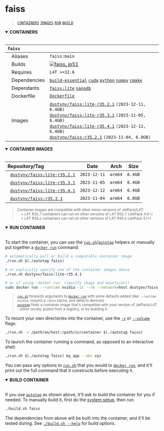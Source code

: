 # faiss

> [`CONTAINERS`](#user-content-containers) [`IMAGES`](#user-content-images) [`RUN`](#user-content-run) [`BUILD`](#user-content-build)

<details open>
<summary><b><a id="containers">CONTAINERS</a></b></summary>
<br>

| **`faiss`** | |
| :-- | :-- |
| &nbsp;&nbsp;&nbsp;Aliases | `faiss:main` |
| &nbsp;&nbsp;&nbsp;Builds | [![`faiss_jp51`](https://img.shields.io/github/actions/workflow/status/dusty-nv/jetson-containers/faiss_jp51.yml?label=faiss:jp51)](https://github.com/dusty-nv/jetson-containers/actions/workflows/faiss_jp51.yml) |
| &nbsp;&nbsp;&nbsp;Requires | `L4T >=32.6` |
| &nbsp;&nbsp;&nbsp;Dependencies | [`build-essential`](/packages/build-essential) [`cuda`](/packages/cuda/cuda) [`python`](/packages/python) [`numpy`](/packages/numpy) [`cmake`](/packages/cmake/cmake_pip) |
| &nbsp;&nbsp;&nbsp;Dependants | [`faiss:lite`](/packages/vectordb/faiss_lite) [`nanodb`](/packages/vectordb/nanodb) |
| &nbsp;&nbsp;&nbsp;Dockerfile | [`Dockerfile`](Dockerfile) |
| &nbsp;&nbsp;&nbsp;Images | [`dustynv/faiss:lite-r35.2.1`](https://hub.docker.com/r/dustynv/faiss/tags) `(2023-12-11, 6.4GB)`<br>[`dustynv/faiss:lite-r35.3.1`](https://hub.docker.com/r/dustynv/faiss/tags) `(2023-11-05, 6.4GB)`<br>[`dustynv/faiss:lite-r35.4.1`](https://hub.docker.com/r/dustynv/faiss/tags) `(2023-12-12, 6.4GB)`<br>[`dustynv/faiss:r35.2.1`](https://hub.docker.com/r/dustynv/faiss/tags) `(2023-11-04, 6.0GB)` |

</details>

<details open>
<summary><b><a id="images">CONTAINER IMAGES</a></b></summary>
<br>

| Repository/Tag | Date | Arch | Size |
| :-- | :--: | :--: | :--: |
| &nbsp;&nbsp;[`dustynv/faiss:lite-r35.2.1`](https://hub.docker.com/r/dustynv/faiss/tags) | `2023-12-11` | `arm64` | `6.4GB` |
| &nbsp;&nbsp;[`dustynv/faiss:lite-r35.3.1`](https://hub.docker.com/r/dustynv/faiss/tags) | `2023-11-05` | `arm64` | `6.4GB` |
| &nbsp;&nbsp;[`dustynv/faiss:lite-r35.4.1`](https://hub.docker.com/r/dustynv/faiss/tags) | `2023-12-12` | `arm64` | `6.4GB` |
| &nbsp;&nbsp;[`dustynv/faiss:r35.2.1`](https://hub.docker.com/r/dustynv/faiss/tags) | `2023-11-04` | `arm64` | `6.0GB` |

> <sub>Container images are compatible with other minor versions of JetPack/L4T:</sub><br>
> <sub>&nbsp;&nbsp;&nbsp;&nbsp;• L4T R32.7 containers can run on other versions of L4T R32.7 (JetPack 4.6+)</sub><br>
> <sub>&nbsp;&nbsp;&nbsp;&nbsp;• L4T R35.x containers can run on other versions of L4T R35.x (JetPack 5.1+)</sub><br>
</details>

<details open>
<summary><b><a id="run">RUN CONTAINER</a></b></summary>
<br>

To start the container, you can use the [`run.sh`](/docs/run.md)/[`autotag`](/docs/run.md#autotag) helpers or manually put together a [`docker run`](https://docs.docker.com/engine/reference/commandline/run/) command:
```bash
# automatically pull or build a compatible container image
./run.sh $(./autotag faiss)

# or explicitly specify one of the container images above
./run.sh dustynv/faiss:lite-r35.4.1

# or if using 'docker run' (specify image and mounts/ect)
sudo docker run --runtime nvidia -it --rm --network=host dustynv/faiss:lite-r35.4.1
```
> <sup>[`run.sh`](/docs/run.md) forwards arguments to [`docker run`](https://docs.docker.com/engine/reference/commandline/run/) with some defaults added (like `--runtime nvidia`, mounts a `/data` cache, and detects devices)</sup><br>
> <sup>[`autotag`](/docs/run.md#autotag) finds a container image that's compatible with your version of JetPack/L4T - either locally, pulled from a registry, or by building it.</sup>

To mount your own directories into the container, use the [`-v`](https://docs.docker.com/engine/reference/commandline/run/#volume) or [`--volume`](https://docs.docker.com/engine/reference/commandline/run/#volume) flags:
```bash
./run.sh -v /path/on/host:/path/in/container $(./autotag faiss)
```
To launch the container running a command, as opposed to an interactive shell:
```bash
./run.sh $(./autotag faiss) my_app --abc xyz
```
You can pass any options to [`run.sh`](/docs/run.md) that you would to [`docker run`](https://docs.docker.com/engine/reference/commandline/run/), and it'll print out the full command that it constructs before executing it.
</details>
<details open>
<summary><b><a id="build">BUILD CONTAINER</b></summary>
<br>

If you use [`autotag`](/docs/run.md#autotag) as shown above, it'll ask to build the container for you if needed.  To manually build it, first do the [system setup](/docs/setup.md), then run:
```bash
./build.sh faiss
```
The dependencies from above will be built into the container, and it'll be tested during.  See [`./build.sh --help`](/jetson_containers/build.py) for build options.
</details>
